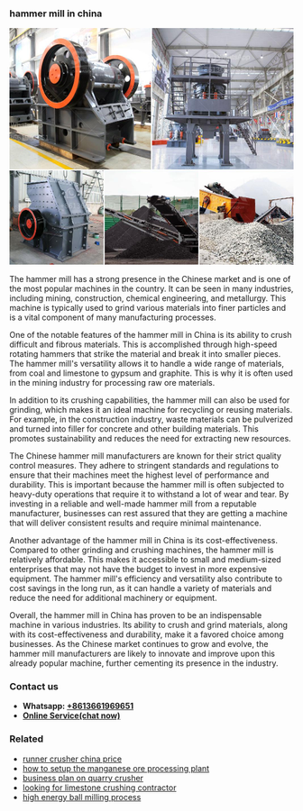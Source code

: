 <h3>hammer mill in china</h3><img src='1708332904.jpg' alt=''><p>The hammer mill has a strong presence in the Chinese market and is one of the most popular machines in the country. It can be seen in many industries, including mining, construction, chemical engineering, and metallurgy. This machine is typically used to grind various materials into finer particles and is a vital component of many manufacturing processes.</p><p>One of the notable features of the hammer mill in China is its ability to crush difficult and fibrous materials. This is accomplished through high-speed rotating hammers that strike the material and break it into smaller pieces. The hammer mill's versatility allows it to handle a wide range of materials, from coal and limestone to gypsum and graphite. This is why it is often used in the mining industry for processing raw ore materials.</p><p>In addition to its crushing capabilities, the hammer mill can also be used for grinding, which makes it an ideal machine for recycling or reusing materials. For example, in the construction industry, waste materials can be pulverized and turned into filler for concrete and other building materials. This promotes sustainability and reduces the need for extracting new resources.</p><p>The Chinese hammer mill manufacturers are known for their strict quality control measures. They adhere to stringent standards and regulations to ensure that their machines meet the highest level of performance and durability. This is important because the hammer mill is often subjected to heavy-duty operations that require it to withstand a lot of wear and tear. By investing in a reliable and well-made hammer mill from a reputable manufacturer, businesses can rest assured that they are getting a machine that will deliver consistent results and require minimal maintenance.</p><p>Another advantage of the hammer mill in China is its cost-effectiveness. Compared to other grinding and crushing machines, the hammer mill is relatively affordable. This makes it accessible to small and medium-sized enterprises that may not have the budget to invest in more expensive equipment. The hammer mill's efficiency and versatility also contribute to cost savings in the long run, as it can handle a variety of materials and reduce the need for additional machinery or equipment.</p><p>Overall, the hammer mill in China has proven to be an indispensable machine in various industries. Its ability to crush and grind materials, along with its cost-effectiveness and durability, make it a favored choice among businesses. As the Chinese market continues to grow and evolve, the hammer mill manufacturers are likely to innovate and improve upon this already popular machine, further cementing its presence in the industry.</p><h3>Contact us</h3><ul><li><strong>Whatsapp:&nbsp;<a href="https://wa.me/8613661969651">+8613661969651</a></strong></li><li><a href="https://swt.shibang-china.com/?git&amp;zhl&amp;hammer mill in china"><strong>Online Service(chat now)</strong></a></li></ul><h3>Related</h3><ul><li><a href='runner crusher china price.md'>runner crusher china price</a></li><li><a href='how to setup the manganese ore processing plant.md'>how to setup the manganese ore processing plant</a></li><li><a href='business plan on quarry crusher.md'>business plan on quarry crusher</a></li><li><a href='looking for limestone crushing contractor.md'>looking for limestone crushing contractor</a></li><li><a href='high energy ball milling process.md'>high energy ball milling process</a></li></ul>